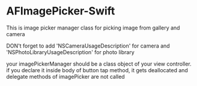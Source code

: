 # AFImagePicker-Swift
This is image picker manager class for picking image from gallery and camera

DON't forget to add 'NSCameraUsageDescription' for camera and 'NSPhotoLibraryUsageDescription' for photo library

your imagePickerManager should be a class object of your view controller. if you declare it inside body of button tap method, it gets deallocated and delegate methods of imagePicker are not called
